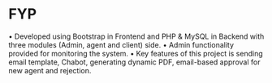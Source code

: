 # FYP
•	Developed using Bootstrap in Frontend and PHP & MySQL in Backend with three modules (Admin, agent and client) side.
•	Admin functionality provided for monitoring the system.
•	Key features of this project is sending email template, Chabot, generating dynamic PDF, email-based approval for new agent and rejection.

 
